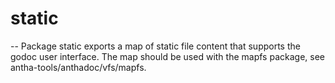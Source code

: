 # static
--
Package static exports a map of static file content that supports the godoc user
interface. The map should be used with the mapfs package, see
antha-tools/anthadoc/vfs/mapfs.
